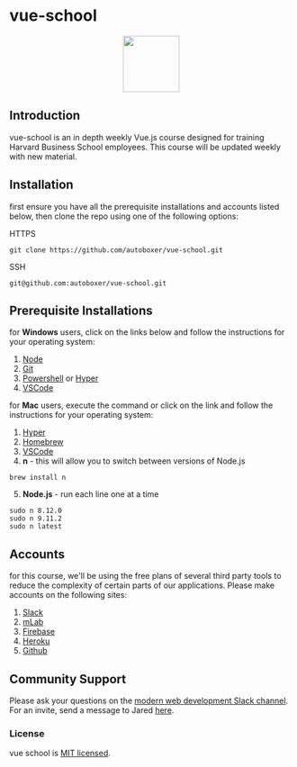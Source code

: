 # vue-school

<p align="center">
  <a href="https://hub.hbs-training.com" target="_blank">
    <img width="100"src="https://res.cloudinary.com/autoboxer/image/upload/v1540070920/logo.svg">
  </a>
</p>

## Introduction

vue-school is an in depth weekly Vue.js course designed for training Harvard Business School employees.  This course will be updated weekly with new material.

## Installation

first ensure you have all the prerequisite installations and accounts listed below, then clone the repo using one of the following options:

HTTPS
```
git clone https://github.com/autoboxer/vue-school.git
```
SSH
```
git@github.com:autoboxer/vue-school.git
```

## Prerequisite Installations

for **Windows** users, click on the links below and follow the instructions for your operating system:

1. [Node](https://nodejs.org/en/)
1. [Git](https://git-scm.com/download/win)
1. [Powershell](https://www.microsoft.com/en-us/download/details.aspx?id=42554) or [Hyper](https://hyper.is/)
1. [VSCode](https://code.visualstudio.com/)

for **Mac** users, execute the command or click on the link and follow the instructions for your operating system:

1. [Hyper](https://hyper.is/)
1. [Homebrew](https://brew.sh/)
1. [VSCode](https://code.visualstudio.com/)
1. **n** - this will allow you to switch between versions of Node.js
```
brew install n
```
5. **Node.js** - run each line one at a time
```
sudo n 8.12.0
sudo n 9.11.2
sudo n latest
```

## Accounts

for this course, we'll be using the free plans of several third party tools to reduce the complexity of certain parts of our applications.  Please make accounts on the following sites:

1. [Slack](https://slack.com)
1. [mLab](https://mlab.com/)
1. [Firebase](https://firebase.google.com/)
1. [Heroku](https://www.heroku.com)
1. [Github](https://github.com/)

## Community Support

Please ask your questions on the [modern web development Slack channel](https://learnthatweb.slack.com).  For an invite, send a message to Jared [here](mailto:jcollier@hbs.edu).

### License

vue school is [MIT licensed](./LICENSE).